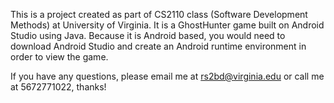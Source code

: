 This is a project created as part of CS2110 class (Software Development Methods) at University of Virginia. It is a GhostHunter game built on Android Studio using Java. Because it is Android based, you would need to download Android Studio and create an Android runtime environment in order to view the game. 

If you have any questions, please email me at rs2bd@virginia.edu or call me at 5672771022, thanks!